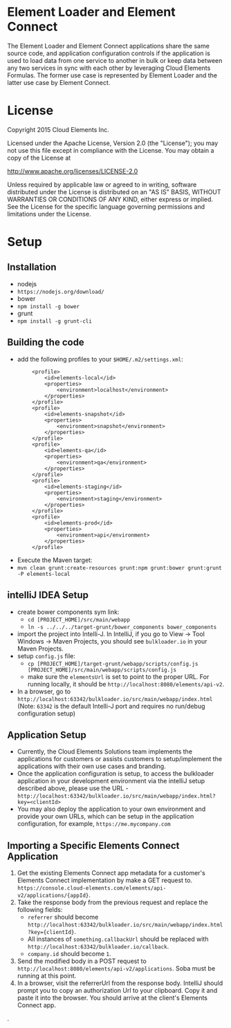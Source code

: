 # Element Loader and Element Connect
The Element Loader and Element Connect applications share the same source code, and application configuration controls if the application is used to load data from one service to another in bulk or keep data between any two services in sync with each other by leveraging Cloud Elements Formulas. The former use case is represented by Element Loader and the latter use case by Element Connect.

# License

Copyright 2015 Cloud Elements Inc.

Licensed under the Apache License, Version 2.0 (the "License");
you may not use this file except in compliance with the License.
You may obtain a copy of the License at

http://www.apache.org/licenses/LICENSE-2.0

Unless required by applicable law or agreed to in writing, software
distributed under the License is distributed on an "AS IS" BASIS,
WITHOUT WARRANTIES OR CONDITIONS OF ANY KIND, either express or implied.
See the License for the specific language governing permissions and
limitations under the License.

# Setup

## Installation
* nodejs
 * `https://nodejs.org/download/`
* bower
 * `npm install -g bower`
* grunt
 * `npm install -g grunt-cli`

## Building the code
* add the following profiles to your `$HOME/.m2/settings.xml`:

```
        <profile>
            <id>elements-local</id>
            <properties>
                <environment>localhost</environment>
            </properties>
        </profile>
        <profile>
            <id>elements-snapshot</id>
            <properties>
                <environment>snapshot</environment>
            </properties>
        </profile>
        <profile>
            <id>elements-qa</id>
            <properties>
                <environment>qa</environment>
            </properties>
        </profile>
        <profile>
            <id>elements-staging</id>
            <properties>
                <environment>staging</environment>
            </properties>
        </profile>
        <profile>
            <id>elements-prod</id>
            <properties>
                <environment>api</environment>
            </properties>
        </profile>
```
* Execute the Maven target:
 * `mvn clean grunt:create-resources grunt:npm grunt:bower grunt:grunt -P elements-local`

## intelliJ IDEA Setup
* create bower components sym link:
   * `cd [PROJECT_HOME]/src/main/webapp`
   * `ln -s ../../../target-grunt/bower_components bower_components`
* import the project into Intelli-J. In IntelliJ, if you go to View -> Tool Windows -> Maven Projects, you should see
 `bulkloader.io` in your Maven Projects.
* setup `config.js` file: 
   * `cp [PROJECT_HOME]/target-grunt/webapp/scripts/config.js [PROJECT_HOME]/src/main/webapp/scripts/config.js`
   *  make sure the `elementsUrl` is set to point to the proper URL. For running locally, it should be `http://localhost:8080/elements/api-v2`.
* In a browser, go to `http://localhost:63342/bulkloader.io/src/main/webapp/index.html` (Note: `63342` is the default Intelli-J port and requires no run/debug configuration setup) 

## Application Setup
* Currently, the Cloud Elements Solutions team implements the applications for customers or assists customers to setup/implement the applications with their own use cases and branding.
* Once the application configuration is setup, to access the bulkloader application in your development environment via the intelliJ setup described above, please use the URL - `http://localhost:63342/bulkloader.io/src/main/webapp/index.html?key=<clientId>`
* You may also deploy the application to your own environment and provide your own URLs, which can be setup in the application configuration, for example, `https://me.mycompany.com`

## Importing a Specific Elements Connect Application
1. Get the existing Elements Connect app metadata for a customer's Elements Connect implementation by make a GET request to. 
`https://console.cloud-elements.com/elements/api-v2/applications/{appId}`.
2. Take the response body from the previous request and replace the following fields: 
    - `referrer` should become `http://localhost:63342/bulkloader.io/src/main/webapp/index.html?key={clientId}`.
    - All instances of `something.callbackUrl` should be replaced with `http://localhost:63342/bulkloader.io/callback`.
    - `company.id` should become `1`.
3. Send the modified body in a POST request to `http://localhost:8080/elements/api-v2/applications`. Soba must be 
running at this point. 
4. In a browser, visit the referrerUrl from the response body. IntelliJ should prompt you to copy an authorization Url
 to your clipboard. Copy it and paste it into the browser. You should arrive at the client's Elements Connect app.   

.